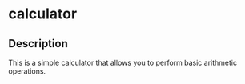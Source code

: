 # calculator

## Description

This is a simple calculator that allows you to perform basic arithmetic operations.

